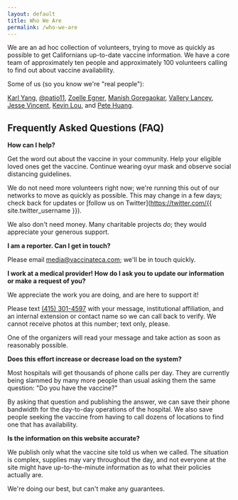 ```yaml
---
layout: default
title: Who We Are
permalink: /who-we-are
---
```

We are an ad hoc collection of volunteers, trying to move as quickly as possible to get Californians up-to-date vaccine information. We have a core team of approximately ten people and approximately 100 volunteers calling to find out about vaccine availability.

Some of us (so you know we're "real people"): <span id="people-list"></span>
<!-- If you change this list, change the list in JS at the bottom too! -->
<noscript>[Karl Yang](https://twitter.com/chiefofstuffs), [@patio11](https://twitter.com/patio11), [Zoelle Egner](https://twitter.com/zoelle), [Manish Goregaokar](https://twitter.com/manishearth), [Vallery Lancey](https://twitter.com/vllry), [Jesse Vincent](https://twitter.com/obra), [Kevin Lou](https://twitter.com/kevinbryantlou), and [Pete Huang](https://twitter.com/nonmayorpete).</noscript>

<a name="faq" />

## Frequently Asked Questions (FAQ)

**How can I help?**

Get the word out about the vaccine in your community. Help your eligible loved ones get the vaccine. Continue wearing oyur mask and observe social distancing guidelines.

We do not need more volunteers right now; we're running this out of our networks to move as quickly as possible. This may change in a few days; check back for updates or [follow us on Twitter](https://twitter.com/{{ site.twitter_username }}).

We also don't need money. Many charitable projects _do_; they would appreciate your generous support.

**I am a reporter. Can I get in touch?**

Please email [media@vaccinateca.com](mailto:media@vaccinateca.com); we'll be in touch quickly.

**I work at a medical provider! How do I ask you to update our information or make a request of you?**

We appreciate the work you are doing, and are here to support it!

Please text [(415) 301-4597](tel:+14153014597) with your message, institutional affiliation, and an internal extension or contact name so we can call back to verify. We cannot receive photos at this number; text only, please.

One of the organizers will read your message and take action as soon as reasonably possible.

**Does this effort increase or decrease load on the system?**

Most hospitals will get thousands of phone calls per day. They are currently being slammed by many more people than usual asking them the same question: "Do you have the vaccine?"

By asking that question and publishing the answer, we can save their phone bandwidth for the day-to-day operations of the hospital. We also save people seeking the vaccine from having to call dozens of locations to find one that has availability.

**Is the information on this website accurate?**

We publish only what the vaccine site told us when we called. The situation is complex, supplies may vary throughout the day, and not everyone at the site might have up-to-the-minute information as to what their policies actually are.

We're doing our best, but can't make any guarantees.

<script>
const people = [
  {
    name: "Karl Yang",
    link: "https://twitter.com/chiefofstuffs",
  },
  {
    name: "@patio11",
    link: "https://twitter.com/patio11",
  },
  {
    name: "Zoelle Egner",
    link: "https://twitter.com/zoelle",
  },
  {
    name: "Manish Goregaokar",
    link: "https://twitter.com/manishearth",
  },
  {
    name: "Vallery Lancey",
    link: "https://twitter.com/vllry",
  },
  {
    name: "Jesse Vincent",
    link: "https://twitter.com/obra",
  },
  {
    name: "Kevin Lou",
    link: "https://twitter.com/kevinbryantlou",
  },
  {
    name: "Pete Huang",
    link: "https://twitter.com/nonmayorpete",
  },
];
// From https://stackoverflow.com/a/12646864
function shuffleArray(array) {
  for (let i = array.length - 1; i > 0; i--) {
    const j = Math.floor(Math.random() * (i + 1));
    [array[i], array[j]] = [array[j], array[i]];
  }
}

const peopleElem = document.querySelector("#people-list");
shuffleArray(people);

for (let i = 0; i < people.length; ++i) {
  const person = people[i];
  const personElem = document.createElement("a");
  personElem.href = person.link;

  const nameNode = document.createTextNode(person.name);
  personElem.appendChild(nameNode);

  const separatorNode = document.createTextNode(
    i == people.length - 1 ? "." : ", "
  );

  peopleElem.insertBefore(personElem, null);
  peopleElem.insertBefore(separatorNode, null);
}
</script>
